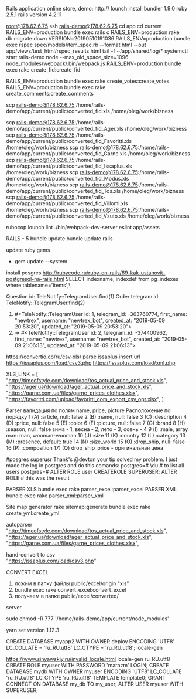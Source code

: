 Rails application online store, demo:
http://
lounch install
bundler 1.9.0
ruby 2.5.1
rails version 4.2.11

root@178.62.6.75
ssh rails-demo@178.62.6.75
cd app
cd current
RAILS_ENV=production bundle exec rails c
RAILS_ENV=production rake db:migrate:down VERSION=20190510191036
RAILS_ENV=production bundle exec rspec spec/models/item_spec.rb --format html --out app/views/test_html/rspec_results.html
tail -f ~/app/shared/log/*
systemctl start rails-demo
node --max_old_space_size=1096 node_modules/webpack/.bin/webpack.js
RAILS_ENV=production bundle exec rake create_fid:create_fid

RAILS_ENV=production bundle exec rake create_votes:create_votes
RAILS_ENV=production bundle exec rake create_comments:create_comments

scp rails-demo@178.62.6.75:/home/rails-demo/app/current/public/converted_fid.xls /home/oleg/work/bizness


scp rails-demo@178.62.6.75:/home/rails-demo/app/current/public/converted_fid_Ager.xls /home/oleg/work/bizness
scp rails-demo@178.62.6.75:/home/rails-demo/app/current/public/converted_fid_Favoritti.xls /home/oleg/work/bizness
scp rails-demo@178.62.6.75:/home/rails-demo/app/current/public/converted_fid_Garne.xls  /home/oleg/work/bizness
scp rails-demo@178.62.6.75:/home/rails-demo/app/current/public/converted_fid_Issaplus.xls /home/oleg/work/bizness
scp rails-demo@178.62.6.75:/home/rails-demo/app/current/public/converted_fid_Modus.xls  /home/oleg/work/bizness
scp rails-demo@178.62.6.75:/home/rails-demo/app/current/public/converted_fid_Tos.xls  /home/oleg/work/bizness
scp rails-demo@178.62.6.75:/home/rails-demo/app/current/public/converted_fid_Villomi.xls /home/oleg/work/bizness
scp rails-demo@178.62.6.75:/home/rails-demo/app/current/public/converted_fid_Vzuto.xls /home/oleg/work/bizness

rubocop
lounch lint
./bin/webpack-dev-server
eslint app/assets

RAILS - 5
  bundle update
  bundle update rails


update ruby gems
- gem update --system

install posgres
http://rubycode.ru/ruby-on-rails/69-kak-ustanovit-postgresql-na-rails.html
SELECT indexname, indexdef from pg_indexes where tablename='items';\

Question
id: TeleNotify::TelegramUser.find(1)
Order telegram
id: TeleNotify::TelegramUser.find(2)
1) #<TeleNotify::TelegramUser id: 1, telegram_id: -363760774, first_name: "newtrex", username: "newtrex_bot", created_at: "2019-05-09 20:53:20", updated_at: "2019-05-09 20:53:20">
2) => #<TeleNotify::TelegramUser id: 2, telegram_id: -374400962, first_name: "newtrex", username: "newtrex_bot", created_at: "2019-05-09 21:06:13", updated_at: "2019-05-09 21:06:13">

https://convertio.co/ru/csv-xls/
parse issaplus insert url
https://issaplus.com/load/csv3.php
https://issaplus.com/load/xml.php

XLS_LINK = [
  "http://timeofstyle.com/download/tos_actual_price_and_stock.xls",
  "https://ager.ua/download/ager_actual_price_and_stock.xls",
  "https://garne.com.ua/files/garne_prices_clothes.xlsx",
  "https://favoritti.com/upload/favoritti_com_export_csv_opt.xlsx",
]

Parser
валидация по полям name, price, picture
Расположение по порядку
1 (A) :article, null: false
2 (B) :name, null: false
3 (C) :description
4 (D) :price, null: false
5 (E) :color
6 (F) :picture, null: false
7 (G) :brand
8 (H) :season, null: false
зима - 1, весна - 2, лето - 3, осень - 4
9 (I) :male, array man: man, wooman-wooman
10 (J) :size
11 (K) :country
12 (L) :category
13 (M) :presence, default: true
14 (N) :size_world
15 (O) :drop_ship, null: false
16 (P) :composition
17) (Q) drop_ship_price - оригинальная цена

#posgres superusr
Thank's @devton your tip solved my problem.
I just made the log in postgres and do this comands:
postgres=# \du # to list all users
postgres=# ALTER ROLE user CREATEROLE SUPERUSER;
ALTER ROLE # this was the result

PARSER XLS
bundle exec rake parser_excel:parser_excel
PARSER XML
bundle exec rake parser_xml:parser_xml

Site map generator
rake sitemap:generate
bundle exec rake create_yml:create_yml


autoparser
      "http://timeofstyle.com/download/tos_actual_price_and_stock.xls",
      "https://ager.ua/download/ager_actual_price_and_stock.xls",
      "https://garne.com.ua/files/garne_prices_clothes.xlsx",

hand-convert to csv        
      "https://issaplus.com/load/csv3.php"

CONVERT EXCEL
1) ложим в папку файлы public/excel/origin "xls"
2)  bundle exec rake convert_excel:convert_excel
3)  получаем в папке public/excel/converted/

server

sudo chmod -R 777 '/home/rails-demo/app/current/node_modules'

yarn set version 1.12.3

CREATE DATABASE myapp2 WITH OWNER deploy ENCODING 'UTF8' LC_COLLATE = 'ru_RU.utf8' LC_CTYPE = 'ru_RU.utf8';
locale-gen

https://www.sinyawskiy.ru/invalid_locale.html
locale-gen ru_RU.utf8
CREATE ROLE myuser WITH PASSWORD 'marazm' LOGIN;
CREATE DATABASE mydb WITH OWNER myuser ENCODING 'UTF8' LC_COLLATE 'ru_RU.utf8' LC_CTYPE 'ru_RU.utf8' TEMPLATE template0;
GRANT CONNECT ON DATABASE my_db TO my_user;
ALTER USER myuser WITH SUPERUSER;